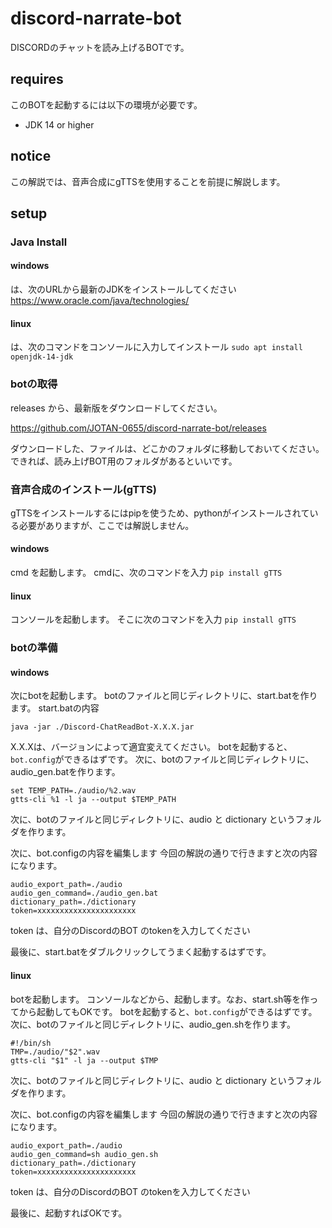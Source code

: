 # discord-narrate-bot
DISCORDのチャットを読み上げるBOTです。

## requires
このBOTを起動するには以下の環境が必要です。
- JDK 14 or higher

## notice
この解説では、音声合成にgTTSを使用することを前提に解説します。

## setup
### Java Install
#### windows
は、次のURLから最新のJDKをインストールしてください
https://www.oracle.com/java/technologies/
#### linux
は、次のコマンドをコンソールに入力してインストール
`sudo apt install openjdk-14-jdk`

### botの取得
releases から、最新版をダウンロードしてください。

https://github.com/JOTAN-0655/discord-narrate-bot/releases

ダウンロードした、ファイルは、どこかのフォルダに移動しておいてください。
できれば、読み上げBOT用のフォルダがあるといいです。

### 音声合成のインストール(gTTS)
gTTSをインストールするにはpipを使うため、pythonがインストールされている必要がありますが、ここでは解説しません。
#### windows
cmd を起動します。
cmdに、次のコマンドを入力
`pip install gTTS`
#### linux
コンソールを起動します。
そこに次のコマンドを入力
`pip install gTTS`

### botの準備
#### windows
次にbotを起動します。
botのファイルと同じディレクトリに、start.batを作ります。
start.batの内容
```
java -jar ./Discord-ChatReadBot-X.X.X.jar
```
X.X.Xは、バージョンによって適宜変えてください。
botを起動すると、`bot.config`ができるはずです。
次に、botのファイルと同じディレクトリに、audio_gen.batを作ります。
```
set TEMP_PATH=./audio/%2.wav
gtts-cli %1 -l ja --output $TEMP_PATH
```
次に、botのファイルと同じディレクトリに、audio と dictionary というフォルダを作ります。

次に、bot.configの内容を編集します
今回の解説の通りで行きますと次の内容になります。
```
audio_export_path=./audio
audio_gen_command=./audio_gen.bat
dictionary_path=./dictionary
token=xxxxxxxxxxxxxxxxxxxxxx
```
token は、自分のDiscordのBOT のtokenを入力してください

最後に、start.batをダブルクリックしてうまく起動するはずです。

#### linux
botを起動します。
コンソールなどから、起動します。なお、start.sh等を作ってから起動してもOKです。
botを起動すると、`bot.config`ができるはずです。
次に、botのファイルと同じディレクトリに、audio_gen.shを作ります。
```
#!/bin/sh
TMP=./audio/"$2".wav
gtts-cli "$1" -l ja --output $TMP
```
次に、botのファイルと同じディレクトリに、audio と dictionary というフォルダを作ります。

次に、bot.configの内容を編集します
今回の解説の通りで行きますと次の内容になります。
```
audio_export_path=./audio
audio_gen_command=sh audio_gen.sh
dictionary_path=./dictionary
token=xxxxxxxxxxxxxxxxxxxxxx
```
token は、自分のDiscordのBOT のtokenを入力してください

最後に、起動すればOKです。
